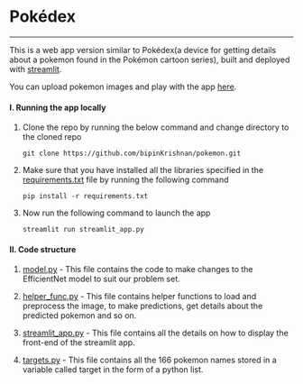 # Pokédex
-----------------------

This is a web app version similar to Pokédex(a device for getting details about a pokemon found in the Pokémon cartoon series), built and deployed with [streamlit](https://www.streamlit.io/).

You can upload pokemon images and play with the app [here](share.streamlit.io/bipinkrishnan/pokemon/main).

#### I. Running the app locally
1. Clone the repo by running the below command and change directory to the cloned repo

       git clone https://github.com/bipinKrishnan/pokemon.git
  
1. Make sure that you have installed all the libraries specified in the [requirements.txt](https://github.com/bipinKrishnan/pokemon/blob/main/requirements.txt) file by running the following command

       pip install -r requirements.txt

2. Now run the following command to launch the app

       streamlit run streamlit_app.py 
       
#### II. Code structure
1. [model.py](https://github.com/bipinKrishnan/pokemon/blob/main/model.py) - This file contains the code to make changes to the EfficientNet model to suit our problem set.

2. [helper_func.py](https://github.com/bipinKrishnan/pokemon/blob/main/helper_func.py) - This file contains helper functions to load and preprocess the image, to make predictions, get details about the predicted pokemon and so on.

3. [streamlit_app.py](https://github.com/bipinKrishnan/pokemon/blob/main/streamlit_app.py) - This file contains all the details on how to display the front-end of the streamlit app.

4. [targets.py](https://github.com/bipinKrishnan/pokemon/blob/main/targets.py) - This file contains all the 166 pokemon names stored in a variable called target in the form of a python list.


